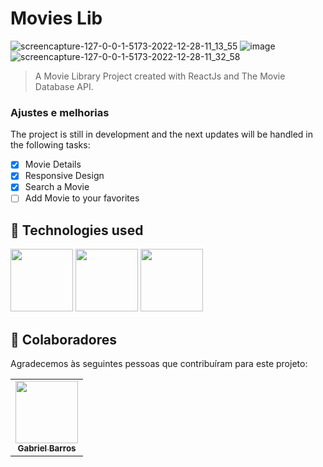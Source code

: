 # Movies Lib

<!---Esses são exemplos. Veja https://shields.io para outras pessoas ou para personalizar este conjunto de escudos. Você pode querer incluir dependências, status do projeto e informações de licença aqui--->


![screencapture-127-0-0-1-5173-2022-12-28-11_13_55](https://user-images.githubusercontent.com/76067595/209825993-aad8aa91-6897-4884-bd6a-adb673def27a.png)
![image](https://user-images.githubusercontent.com/76067595/209827996-0871b43b-85ef-4445-a66c-d32d04f1005b.png)
![screencapture-127-0-0-1-5173-2022-12-28-11_32_58](https://user-images.githubusercontent.com/76067595/209827823-ac5da7ac-3c20-45fb-9cc6-268ed045a606.png)




> A Movie Library Project created with ReactJs and The Movie Database API. 

### Ajustes e melhorias

The project is still in development and the next updates will be handled in the following tasks:

- [x] Movie Details
- [x] Responsive Design
- [x] Search a Movie
- [ ] Add Movie to your favorites

## 🚀 Technologies used

<div>
  <img src="https://cdn.jsdelivr.net/gh/devicons/devicon/icons/react/react-original.svg" width="100px" />
  <img src="https://cdn.jsdelivr.net/gh/devicons/devicon/icons/css3/css3-original.svg" width="100px" />
  <img src="https://www.themoviedb.org/assets/2/v4/logos/v2/blue_square_2-d537fb228cf3ded904ef09b136fe3fec72548ebc1fea3fbbd1ad9e36364db38b.svg" width="100px" />
</div>


          
          

## 🤝 Colaboradores

Agradecemos às seguintes pessoas que contribuíram para este projeto:

<table>
  <tr>
    <td align="center">
      <a href="#">
        <img src="https://avatars.githubusercontent.com/u/76067595?v=4" width="100px;"/><br>
        <sub>
          <b>Gabriel Barros</b>
        </sub>
      </a>
    </td>
  </tr>
</table>
